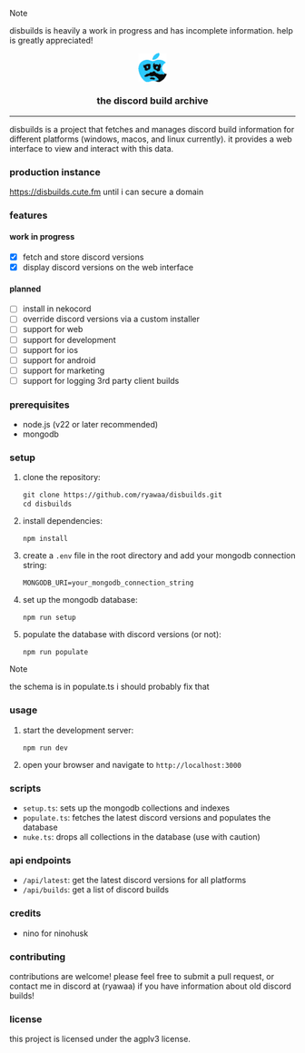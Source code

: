 > [!NOTE]
> disbuilds is heavily a work in progress and has incomplete information. help is greatly appreciated!

<p align="center">
<img align="center" src="./ninohusk.webp" width="50px"  />
</p>
<h3 align="center">the discord build archive</h3>

<hr/>

disbuilds is a project that fetches and manages discord build information for different platforms (windows, macos, and linux currently). it provides a web interface to view and interact with this data.

### production instance

https://disbuilds.cute.fm until i can secure a domain

### features

#### work in progress

- [x] fetch and store discord versions
- [x] display discord versions on the web interface

#### planned

- [ ] install in nekocord
- [ ] override discord versions via a custom installer
- [ ] support for web
- [ ] support for development
- [ ] support for ios
- [ ] support for android
- [ ] support for marketing
- [ ] support for logging 3rd party client builds

### prerequisites

- node.js (v22 or later recommended)
- mongodb

### setup

1. clone the repository:
   ```
   git clone https://github.com/ryawaa/disbuilds.git
   cd disbuilds
   ```

2. install dependencies:
   ```
   npm install
   ```

3. create a `.env` file in the root directory and add your mongodb connection string:
   ```
   MONGODB_URI=your_mongodb_connection_string
   ```

4. set up the mongodb database:
   ```
   npm run setup
   ```

5. populate the database with discord versions (or not):
   ```
   npm run populate
   ```

> [!NOTE]
> the schema is in populate.ts i should probably fix that

### usage

1. start the development server:
   ```
   npm run dev
   ```

2. open your browser and navigate to `http://localhost:3000`

### scripts

- `setup.ts`: sets up the mongodb collections and indexes
- `populate.ts`: fetches the latest discord versions and populates the database
- `nuke.ts`: drops all collections in the database (use with caution)

### api endpoints

- `/api/latest`: get the latest discord versions for all platforms
- `/api/builds`: get a list of discord builds

### credits

- nino for ninohusk

### contributing

contributions are welcome! please feel free to submit a pull request, or contact me in discord at (ryawaa) if you have information about old discord builds!

### license

this project is licensed under the agplv3 license.
